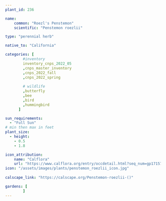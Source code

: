 ```yaml
---
plant_id: 236 

name: 
    common: "Roezl's Penstemon"   
    scientific: "Penstemon roezlii" 

type: "perennial herb"

native_to: "California"

categories: [
        #inventory 
        inventory_cnps_2022_05
        ,cnps_master_inventory
        ,cnps_2022_fall
        ,cnps_2022_spring
        
        # wildlife
        ,butterfly
        ,bee
        ,bird
        ,hummingbird 
      ]

sun_requirements:
  - "Full Sun"
# min then max in feet
plant_size:
  - height: 
    - 0.5 
    - 1.8

icon_attribution: 
    name: "Calflora"
    url: "https://www.calflora.org/entry/occdetail.html?seq_num=gp17157"
icon: "/assets/images/plants/penstemon_roezlii_icon.jpg"
 
calscape_link: "https://calscape.org/Penstemon-roezlii-()"

gardens: [
        ]
---
```

